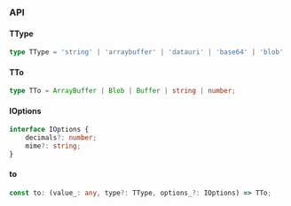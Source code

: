 

### API

#### TType

```ts
type TType = 'string' | 'arraybuffer' | 'datauri' | 'base64' | 'blob' | 'buffer' | 'byte-size' | 'size' | 'size-format';
```

#### TTo

```ts
type TTo = ArrayBuffer | Blob | Buffer | string | number;
```

#### IOptions

```ts
interface IOptions {
    decimals?: number;
    mime?: string;
}
```

#### to

```ts
const to: (value_: any, type?: TType, options_?: IOptions) => TTo;
```

